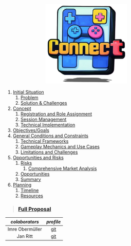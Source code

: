 <!-- Syp Project --->

<div align="center">

  <img src="img/logo.png" alt="connect-logo" width=50%>

</div>


1. [Initial Situation](https://github.com/IxI-Enki/SypProject-001/blob/master/project-proposal.md#-1-initial-situation-)
   1. [Problem](https://github.com/IxI-Enki/SypProject-001/blob/master/project-proposal.md#problem)
   2. [Solution & Challenges](https://github.com/IxI-Enki/SypProject-001/blob/master/project-proposal.md#solution--challenges)
2. [Concept](https://github.com/IxI-Enki/SypProject-001/blob/master/project-proposal.md#-2-concept-)
   1. [Registration and Role Assignment](https://github.com/IxI-Enki/SypProject-001/blob/master/project-proposal.md#registration-and-role-assignment)
   2. [Session Management](https://github.com/IxI-Enki/SypProject-001/blob/master/project-proposal.md#session-management)
   3. [Technical Implementation](https://github.com/IxI-Enki/SypProject-001/blob/master/project-proposal.md#technical-implementation)
3. [Objectives/Goals](https://github.com/IxI-Enki/SypProject-001/blob/master/project-proposal.md#-3-objectivesgoals--)
4. [General Conditions and Constraints](https://github.com/IxI-Enki/SypProject-001/blob/master/project-proposal.md#-4-general-conditions-and-constraints-)
   1. [Technical Frameworks](https://github.com/IxI-Enki/SypProject-001/blob/master/project-proposal.md#technical-frameworks)
   2. [Gameplay Mechanics and Use Cases](https://github.com/IxI-Enki/SypProject-001/blob/master/project-proposal.md#gameplay-mechanics-and-use-cases)
   3. [Limitations and Challenges](https://github.com/IxI-Enki/SypProject-001/blob/master/project-proposal.md#limitations-and-challenges)
5. [Opportunities and Risks](https://github.com/IxI-Enki/SypProject-001/blob/master/project-proposal.md#-5-opportunities-and-risks--)
   1. [Risks](https://github.com/IxI-Enki/SypProject-001/blob/master/project-proposal.md#risks)
      1. [Comprehensive Market Analysis](https://github.com/IxI-Enki/SypProject-001/blob/master/market-analysis.md#market-analysis)
   2. [Opportunities](https://github.com/IxI-Enki/SypProject-001/blob/master/project-proposal.md#opportunities)
   3. [Summary](https://github.com/IxI-Enki/SypProject-001/blob/master/project-proposal.md#summary)
6. [Planning](https://github.com/IxI-Enki/SypProject-001/blob/master/project-proposal.md#-6-planning--)
   1. [Timeline](https://github.com/IxI-Enki/SypProject-001/blob/master/project-proposal.md#timeline)
   2. [Resources](https://github.com/IxI-Enki/SypProject-001/blob/master/project-proposal.md#budget)




> ### [Full Proposal](project-proposal.md)


<div align="center">

  |   *colaborators*   |   *profile*   |
  |:------:|:------:|
  |   Imre Obermüller   |   [git](https://github.com/Imre7777)   |
  |   Jan Ritt          |   [git](https://github.com/IxI-Enki)   |

</div>
